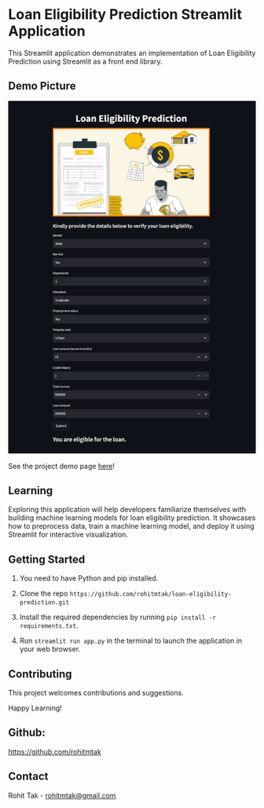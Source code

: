 # Loan Eligibility Prediction Streamlit Application

This Streamlit application demonstrates an implementation of Loan Eligibility Prediction using Streamlit as a front end library.

## Demo Picture

![Loan Eligibiliry Prediction](images/streamlit_demo.png)

See the project demo page [here](https://rohitmtak-loan-eligibility-prediction-app-vmzyik.streamlit.app/)!

## Learning

Exploring this application will help developers familiarize themselves with building machine learning models for loan eligibility prediction. It showcases how to preprocess data, train a machine learning model, and deploy it using Streamlit for interactive visualization.

## Getting Started

1. You need to have Python and pip installed.

2. Clone the repo `https://github.com/rohitmtak/loan-eligibility-prediction.git`

3. Install the required dependencies by running `pip install -r requirements.txt`.

4. Run `streamlit run app.py` in the terminal to launch the application in your web browser.


## Contributing

This project welcomes contributions and suggestions.

Happy Learning!

## Github: 
https://github.com/rohitmtak

## Contact
Rohit Tak - [rohitmtak@gmail.com](rohitmtak@gmail.com)